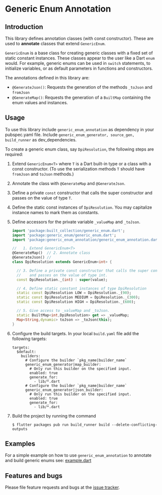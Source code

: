 # Generic Enum Annotation


## Introduction

This library defines annotation classes (with const constructor). These are used to **annotate** classes that extend `GenericEnum`.

`GenericEnum` is a base class for creating generic classes with a fixed set of static constant instances. These classes appear to the user like a Dart `enum` would. For example, generic enums can be used in `switch` statements, to initialize variables, or as default parameters in functions and constructors.

The annotations defined in this library are:
 - `@GenerateJson()`: Requests the generation of the methods `_toJson` and `fromJson`
 - `@GenerateMap()`: Requests the generation of a `BuiltMap` containing the enum values and instances.

## Usage

To use this library include `generic_enum_annotation` as dependency in your pubspec.yaml file.
Include `generic_enum_generator, source_gen, build_runner` as dev_dependencies.

To create a generic enum class, say `DpiResolution`, the following steps are required:
1. Extend `GenericEnum<T>` where `T` is a Dart built-in type or a class with a const constructor. (To use the serialization methods `T` should have `fromJson` and `toJson` methods.)
2. Annotate the class with `@GenerateMap` and `@GenerateJson`.
3. Define a private `const` constructor that calls the super constructor and passes on the value of type `T`.
4. Define the static const instances of `DpiResolution`. You may capitalize instance names to mark them as constants.
5. Define accessors for the private variable `_valueMap` and `_toJson`.
   ```Dart
   import 'package:built_collection/generic_enum.dart';
   import 'package:generic_enum/generic_enum.dart';
   import 'package:generic_enum_annotation/generic_enum_annotation.dart';

   //   1. Extend GenericEnum<T>
   @GenerateMap()  // 2. Annotate class
   @GenerateJson() //
   class DpiResolution extends GenericEnum<int> {

     // 3. Define a private const constructor that calls the super constructor
     //    and passes on the value of type int.
     const DpiResolution._(int) : super(value);

     // 4. Define static constant instances of type DpiResolution
     static const DpiResolution LOW = DpiResolution._(90);
     static const DpiResolution MEDIUM = DpiResolution._(300);
     static const DpiResolution HIGH = DpiResolution._(600);

     // 5. Give access to _valueMap and _toJson.
     static BuiltMap<int,DpiResolution> get => _valueMap;
     Map<String,dynamic> toJson => _toJson(this);
   }

6. Configure the build targets.
   In your local `build.yaml` file add the following targets:
   ```Shell
   targets:
     $default:
       builders:
         # Configure the builder `pkg_name|builder_name`
         generic_enum_generator|map_builder:
           # Only run this builder on the specified input.
           enabled: true
           generate_for:
             - lib/*.dart
         # Configure the builder `pkg_name|builder_name`
         generic_enum_generator|json_builder:
           # Only run this builder on the specified input.
           enabled: true
           generate_for:
             - lib/*.dart
    ```

7. Build the project by running the command
   ```Shell
   $ flutter packages pub run build_runner build --delete-conflicting-outputs
   ```

## Examples

For a simple example on how to use `generic_enum_annotation` to annotate and build generic enums see:
[example.dart](https://github.com/simphotonics/generic_enum/tree/master/generic_enum_example)


## Features and bugs
Please file feature requests and bugs at the [issue tracker].

[issue tracker]: https://github.com/simphotonics/generic_enum/issues
[analyzer]: https://pub.dev/packages/analyzer
[source_gen]: https://pub.dev/packages/source_gen
